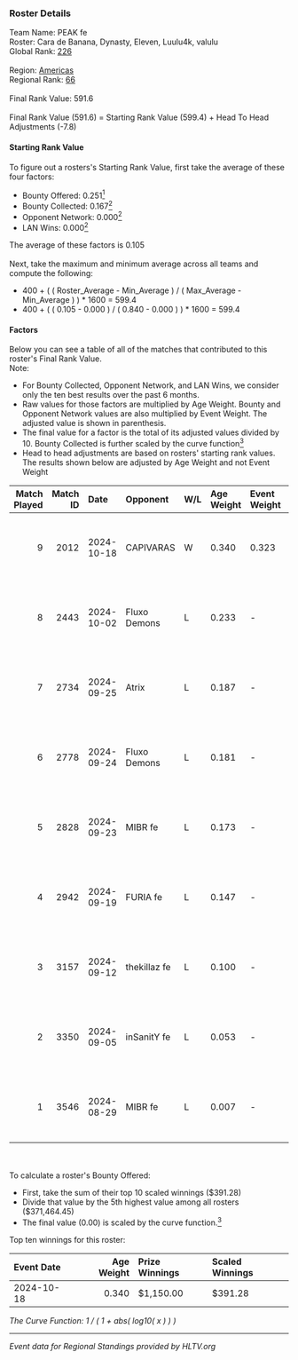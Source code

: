 ### Roster Details<br />
Team Name: PEAK fe<br />
Roster: Cara de Banana, Dynasty, Eleven, Luulu4k, valulu<br />
Global Rank: [226](../../standings_global_2025_02_24.md)<br />
<br />
Region: [Americas]( ../../standings_americas_2025_02_24.md)<br />
Regional Rank: [66]( ../../standings_americas_2025_02_24.md)<br />
<br />
Final Rank Value:  591.6<br />
<br />
Final Rank Value (591.6) = Starting Rank Value (599.4) + Head To Head Adjustments (-7.8)<br />

#### Starting Rank Value<br />
To figure out a rosters's Starting Rank Value, first take the average of these four factors:<br />
- Bounty Offered: 0.251[<sup>1</sup>](#table2)
- Bounty Collected: 0.167[<sup>2</sup>](#table1)
- Opponent Network: 0.000[<sup>2</sup>](#table1)
- LAN Wins: 0.000[<sup>2</sup>](#table1)

The average of these factors is 0.105<br />
<br />
Next, take the maximum and minimum average across all teams and compute the following:<br />
- 400 + ( ( Roster_Average - Min_Average ) / ( Max_Average - Min_Average ) ) * 1600 = 599.4
- 400 + ( ( 0.105 - 0.000 ) / ( 0.840 - 0.000 ) ) * 1600 = 599.4


#### Factors<br />
Below you can see a table of all of the matches that contributed to this roster's Final Rank Value.<br />
Note:<br />

- For Bounty Collected, Opponent Network, and LAN Wins, we consider only the ten best results over the past 6 months.
- Raw values for those factors are multiplied by Age Weight. Bounty and Opponent Network values are also multiplied by Event Weight. The adjusted value is shown in parenthesis.
- The final value for a factor is the total of its adjusted values divided by 10. Bounty Collected is further scaled by the curve function[<sup>3</sup>](#curveFunction)
- Head to head adjustments are based on rosters' starting rank values. The results shown below are adjusted by Age Weight and not Event Weight
<span id="table1"></span><br />


| Match Played | Match ID | Date       | Opponent     | W/L | Age Weight | Event Weight | Bounty Collected | Opponent Network | LAN Wins  | H2H Adj. | Roster                                           |
| -: | -: | :- | :- | :- | :- | :- | :- | :- | :- | -: | :- |
|            9 |     2012 | 2024-10-18 | CAPIVARAS    | W   | 0.340      | 0.323        | 0.001 (0.000)    | 0.000 (0.000)    | 0 (0.000) |     4.18 | Cara de Banana, Dynasty, Eleven, Luulu4k, valulu |
|            8 |     2443 | 2024-10-02 | Fluxo Demons | L   | 0.233      | -            | -                | -                | -         |    -2.15 | Cara de Banana, Dynasty, Eleven, Luulu4k, valulu |
|            7 |     2734 | 2024-09-25 | Atrix        | L   | 0.187      | -            | -                | -                | -         |    -2.71 | Cara de Banana, Dynasty, Eleven, Luulu4k, valulu |
|            6 |     2778 | 2024-09-24 | Fluxo Demons | L   | 0.181      | -            | -                | -                | -         |    -1.72 | Cara de Banana, Dynasty, Eleven, Luulu4k, valulu |
|            5 |     2828 | 2024-09-23 | MIBR fe      | L   | 0.173      | -            | -                | -                | -         |    -2.47 | Cara de Banana, Eleven, Le, Luulu4k, valulu      |
|            4 |     2942 | 2024-09-19 | FURIA fe     | L   | 0.147      | -            | -                | -                | -         |    -0.46 | Cara de Banana, Dynasty, Eleven, Luulu4k, valulu |
|            3 |     3157 | 2024-09-12 | thekillaz fe | L   | 0.100      | -            | -                | -                | -         |    -1.54 | Cara de Banana, Dynasty, Eleven, Luulu4k, valulu |
|            2 |     3350 | 2024-09-05 | inSanitY fe  | L   | 0.053      | -            | -                | -                | -         |    -0.82 | Cara de Banana, Dynasty, Eleven, Luulu4k, valulu |
|            1 |     3546 | 2024-08-29 | MIBR fe      | L   | 0.007      | -            | -                | -                | -         |    -0.10 | Cara de Banana, Dynasty, Eleven, Luulu4k, valulu |

<br />
<span id="table2"></span><br />
To calculate a roster's Bounty Offered:<br />

- First, take the sum of their top 10 scaled winnings ($391.28)
- Divide that value by the 5th highest value among all rosters ($371,464.45)
- The final value (0.00) is scaled by the curve function.[<sup>3</sup>](#curveFunction)

Top ten winnings for this roster:<br />

| Event Date | Age Weight | Prize Winnings | Scaled Winnings |
| :- | -: | :- | :- |
| 2024-10-18 |      0.340 | $1,150.00      | $391.28         |


<span id="curveFunction"></span>_The Curve Function: 1 / ( 1 + abs( log10( x ) ) )_<br />

---
_Event data for Regional Standings provided by HLTV.org_<br />
